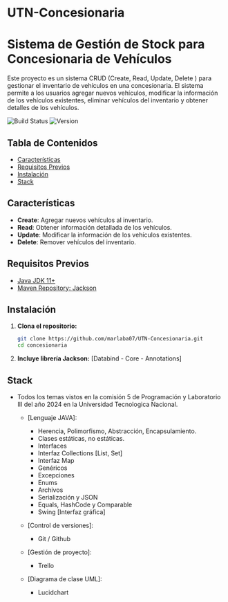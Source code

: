 # UTN-Concesionaria

# Sistema de Gestión de Stock para Concesionaria de Vehículos

Este proyecto es un sistema CRUD (Create, Read, Update, Delete ) para gestionar el inventario de vehículos en una concesionaria. El sistema permite a los usuarios agregar nuevos vehículos, modificar la información de los vehículos existentes, eliminar vehículos del inventario y obtener detalles de los vehículos.

![Build Status](https://img.shields.io/badge/build-passing-brightgreen)
![Version](https://img.shields.io/badge/version-1.0.0-blue)

## Tabla de Contenidos
- [Características](#características)
- [Requisitos Previos](#requisitos-previos)
- [Instalación](#instalación)
- [Stack](#stack)

## Características

- **Create**: Agregar nuevos vehículos al inventario.
- **Read**: Obtener información detallada de los vehículos.
- **Update**: Modificar la información de los vehículos existentes.
- **Delete**: Remover vehículos del inventario.

## Requisitos Previos

- [Java JDK 11+](https://www.oracle.com/java/technologies/javase-jdk11-downloads.html)
- [Maven Repository: Jackson](https://mvnrepository.com/search?q=jackson)
  
## Instalación

1. **Clona el repositorio:**
     ```sh
   git clone https://github.com/marlaba07/UTN-Concesionaria.git
   cd concesionaria
2. **Incluye librería Jackson:**
   [Databind - Core - Annotations]

## Stack

- Todos los temas vistos en la comisión 5 de Programación y Laboratorio III del año 2024 en la Universidad Tecnologica Nacional.
  - [Lenguaje JAVA]:
     - Herencia, Polimorfismo, Abstracción, Encapsulamiento.
     - Clases estáticas, no estáticas.
     - Interfaces
     - Interfaz Collections [List, Set]
     - Interfaz Map
     - Genéricos
     - Excepciones
     - Enums
     - Archivos
     - Serialización y JSON
     - Equals, HashCode y Comparable
     - Swing [Interfaz gráfica]
       
   - [Control de versiones]:
     - Git / Github

   - [Gestión de proyecto]:
     - Trello

   - [Diagrama de clase UML]:
      - Lucidchart
